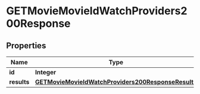

# GETMovieMovieIdWatchProviders200Response


## Properties

| Name | Type | Description | Notes |
|------------ | ------------- | ------------- | -------------|
|**id** | **Integer** |  |  [optional] |
|**results** | [**GETMovieMovieIdWatchProviders200ResponseResults**](GETMovieMovieIdWatchProviders200ResponseResults.md) |  |  [optional] |



